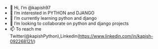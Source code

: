 - 👋 Hi, I’m @kapish97
- 👀 I’m interested in PYTHON and DJANGO
- 🌱 I’m currently learning python and django
- 💞️ I’m looking to collaborate on python and django projects
- 📫 To reach me Twitter(@kapishPython),Linkedin(https://www.linkedin.com/in/kapish-092268121/)

